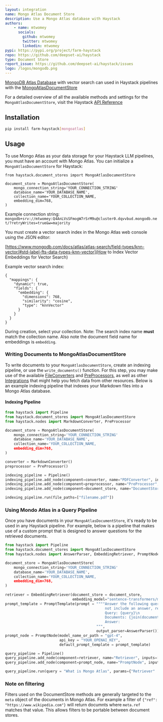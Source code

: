 ```yaml
---
layout: integration
name: Mongo Atlas Document Store
description: Use a Mongo Atlas database with Haystack
authors:
    - name: mtwomey
      socials:
        github: mtwomey
        twitter: mtwomey
        linkedin: mtwomey
pypi: https://pypi.org/project/farm-haystack
repo: https://github.com/deepset-ai/haystack
type: Document Store
report_issue: https://github.com/deepset-ai/haystack/issues
logo: /logos/mongodb.png
---
```


[MongoDB Atlas Database](https://www.mongodb.com/atlas/database) with vector search can used in Haystack pipelines with the [MongoAtlasDocumentStore](https://docs.haystack.deepset.ai/docs/document_store#initialization)

For a detailed overview of all the available methods and settings for the `MongoAtlasDocumentStore`, visit the Haystack [API Reference](https://docs.haystack.deepset.ai/reference/document-store-api#mongoatlasdocumentstore)

## Installation

```bash
pip install farm-haystack[mongoatlas]
```

## Usage

To use Mongo Atlas as your data storage for your Haystack LLM pipelines, you must have an account with Mongo Atlas. You can initialize a `MongoAtlasDocumentStore` for Haystack:

```
from haystack.document_stores import MongoAtlasDocumentStore

document_store = MongoAtlasDocumentStore(
    mongo_connection_string='YOUR_CONNECTION_STRING'
    database_name='YOUR_DATABASE_NAME',
    collection_name='YOUR_COLLECTION_NAME,
    embedding_dim=768,
)

```

Example connection string: `mongodb+srv://mtwomey:Q4AnLVsSFmogW7rSrM9u@cluster0.dqvvbud.mongodb.net/?retryWrites=true&w=majority`

You must create a vector search index in the Mongo Atlas web console using the JSON editor:

[https://www.mongodb.com/docs/atlas/atlas-search/field-types/knn-vector/#std-label-fts-data-types-knn-vector](How to Index Vector Embeddings for Vector Search) 

Example vector search index:

```
{
  "mappings": {
    "dynamic": true,
    "fields": {
      "embedding": {
        "dimensions": 768,
        "similarity": "cosine",
        "type": "knnVector"
      }
    }
  }
}
```

During creation, select your collection. Note: The search index name __must__ match the collection name.
Also note the document field name for embeddings is `embedding`.

### Writing Documents to MongoAtlasDocumentStore

To write documents to your `MongoAtlasDocumentStore`, create an indexing pipeline, or use the `write_documents()` function.
For this step, you may make use of the available [FileConverters](https://docs.haystack.deepset.ai/docs/file_converters) and [PreProcessors](https://docs.haystack.deepset.ai/docs/preprocessor), as well as other [Integrations](/integrations) that might help you fetch data from other resources. Below is an example indexing pipeline that indexes your Markdown files into a Mongo Atlas database.

#### Indexing Pipeline

```python
from haystack import Pipeline
from haystack.document_stores import MongoAtlasDocumentStore
from haystack.nodes import MarkdownConverter, PreProcessor

document_store = MongoAtlasDocumentStore(
    mongo_connection_string='YOUR_CONNECTION_STRING'
    database_name='YOUR_DATABASE_NAME',
    collection_name='YOUR_COLLECTION_NAME,
    embedding_dim=768,
)

converter = MarkdownConverter()
preprocessor = PreProcessor()

indexing_pipeline = Pipeline()
indexing_pipeline.add_node(component=converter, name="PDFConverter", inputs=["File"])
indexing_pipeline.add_node(component=preprocessor, name="PreProcessor", inputs=["PDFConverter"])
indexing_pipeline.add_node(component=document_store, name="DocumentStore", inputs=["PreProcessor"])

indexing_pipeline.run(file_paths=["filename.pdf"])
```

### Using Mondo Atlas in a Query Pipeline

Once you have documents in your `MongoAtlasDocumentStore`, it's ready to be used in any Haystack pipeline. For example, below is a pipeline that makes use of a custom prompt that is designed to answer questions for the retrieved documents.

```python
from haystack import Pipeline
from haystack.document_stores import MongoAtlasDocumentStore
from haystack.nodes import AnswerParser, EmbeddingRetriever, PromptNode, PromptTemplate

document_store = MongoAtlasDocumentStore(
    mongo_connection_string='YOUR_CONNECTION_STRING'
    database_name='YOUR_DATABASE_NAME',
    collection_name='YOUR_COLLECTION_NAME,
    embedding_dim=768,
)
              
retriever = EmbeddingRetriever(document_store = document_store,
                               embedding_model="sentence-transformers/multi-qa-mpnet-base-dot-v1")
prompt_template = PromptTemplate(prompt = """"Answer the following query based on the provided context. If the context does
                                              not include an answer, reply with 'I don't know'.\n
                                              Query: {query}\n
                                              Documents: {join(documents)}
                                              Answer: 
                                          """,
                                          output_parser=AnswerParser())
prompt_node = PromptNode(model_name_or_path = "gpt-4",
                         api_key = "YOUR_OPENAI_KEY",
                         default_prompt_template = prompt_template)

query_pipeline = Pipeline()
query_pipeline.add_node(component=retriever, name="Retriever", inputs=["Query"])
query_pipeline.add_node(component=prompt_node, name="PromptNode", inputs=["Retriever"])

query_pipeline.run(query = "What is Mongo Atlas", params={"Retriever" : {"top_k": 5}})
```

### Note on filtering

Filters used on the DocumentStore methods are generally targeted to the `meta` object of the documents in Mongo Atlas. For example a filter of `{"ref": "https://www.wikipedia.com"}` will return documnts where `meta.ref` matches that value. This allows filters to be portable between document stores.
